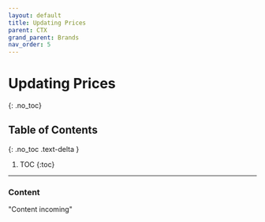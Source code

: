 ```yaml
---
layout: default
title: Updating Prices
parent: CTX
grand_parent: Brands
nav_order: 5
---
```


# Updating Prices
{: .no_toc}

## Table of Contents
{: .no_toc .text-delta }

1. TOC
{:toc}
---

### Content
"Content incoming"

